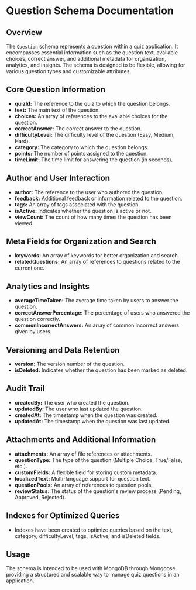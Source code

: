 # Question Schema Documentation

## Overview

The `Question` schema represents a question within a quiz application. It encompasses essential information such as the question text, available choices, correct answer, and additional metadata for organization, analytics, and insights. The schema is designed to be flexible, allowing for various question types and customizable attributes.

## Core Question Information

- **quizId:** The reference to the quiz to which the question belongs.
- **text:** The main text of the question.
- **choices:** An array of references to the available choices for the question.
- **correctAnswer:** The correct answer to the question.
- **difficultyLevel:** The difficulty level of the question (Easy, Medium, Hard).
- **category:** The category to which the question belongs.
- **points:** The number of points assigned to the question.
- **timeLimit:** The time limit for answering the question (in seconds).

## Author and User Interaction

- **author:** The reference to the user who authored the question.
- **feedback:** Additional feedback or information related to the question.
- **tags:** An array of tags associated with the question.
- **isActive:** Indicates whether the question is active or not.
- **viewCount:** The count of how many times the question has been viewed.

## Meta Fields for Organization and Search

- **keywords:** An array of keywords for better organization and search.
- **relatedQuestions:** An array of references to questions related to the current one.

## Analytics and Insights

- **averageTimeTaken:** The average time taken by users to answer the question.
- **correctAnswerPercentage:** The percentage of users who answered the question correctly.
- **commonIncorrectAnswers:** An array of common incorrect answers given by users.

## Versioning and Data Retention

- **version:** The version number of the question.
- **isDeleted:** Indicates whether the question has been marked as deleted.

## Audit Trail

- **createdBy:** The user who created the question.
- **updatedBy:** The user who last updated the question.
- **createdAt:** The timestamp when the question was created.
- **updatedAt:** The timestamp when the question was last updated.

## Attachments and Additional Information

- **attachments:** An array of file references or attachments.
- **questionType:** The type of the question (Multiple Choice, True/False, etc.).
- **customFields:** A flexible field for storing custom metadata.
- **localizedText:** Multi-language support for question text.
- **questionPools:** An array of references to question pools.
- **reviewStatus:** The status of the question's review process (Pending, Approved, Rejected).

## Indexes for Optimized Queries

- Indexes have been created to optimize queries based on the text, category, difficultyLevel, tags, isActive, and isDeleted fields.

## Usage

The schema is intended to be used with MongoDB through Mongoose, providing a structured and scalable way to manage quiz questions in an application.
